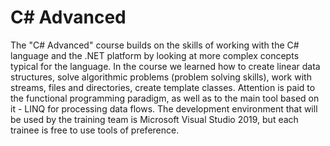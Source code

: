 # C# Advanced

The "C# Advanced" course builds on the skills of working with the C# language and the .NET platform by looking at more complex concepts typical for the language. In the course we learned how to create linear data structures, solve algorithmic problems (problem solving skills), work with streams, files and directories, create template classes. Attention is paid to the functional programming paradigm, as well as to the main tool based on it - LINQ for processing data flows. The development environment that will be used by the training team is Microsoft Visual Studio 2019, but each trainee is free to use tools of preference.